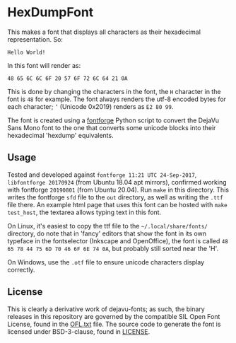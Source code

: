 # HexDumpFont

This makes a font that displays all characters as their hexadecimal representation. So:
```
Hello World!
```

In this font will render as:
```
48 65 6C 6C 6F 20 57 6F 72 6C 64 21 0A
```

This is done by changing the characters in the font, the `H` character in the font is `48` for
example. The font always renders the utf-8 encoded bytes for each character; `’` (Unicode 0x2019)
renders as `E2 80 99`.

The font is created using a [fontforge](https://fontforge.org/en-US/) Python script to convert the
DejaVu Sans Mono font to the one that converts some unicode blocks into their hexadecimal 'hexdump'
equivalents.

## Usage
Tested and developed against `fontforge 11:21 UTC 24-Sep-2017`, `libfontforge 20170924` (from Ubuntu
18.04 apt mirrors), confirmed working with fontforge `20190801` (from Ubuntu 20.04).
Run `make` in this directory. This writes the fontforge `sfd` file to the `out` directory, as well
as writing the `.ttf` file there. An example html page that uses this font can be hosted with
`make test_host`, the textarea allows typing text in this font.

On Linux, it's easiest to copy the ttf file to the `~/.local/share/fonts/` directory, do note that
in 'fancy' editors that show the font in its own typeface in the fontselector (Inkscape and
OpenOffice), the font is called `48 65 78 44 75 6D 70 46 6F 6E 74 0A`, but probably still sorted
near the 'H'.

On Windows, use the `.otf` file to ensure unicode characters display correctly.

## License
This is clearly a derivative work of dejavu-fonts; as such, the binary releases in this repository
are governed by the compatible SIL Open Font License, found in the [OFL.txt](OFL.txt) file. The
source code to generate the font is licensed under BSD-3-clause, found in [LICENSE](LICENSE).
